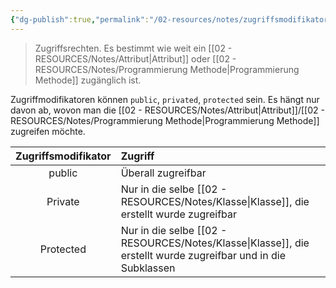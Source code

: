 ```yaml
---
{"dg-publish":true,"permalink":"/02-resources/notes/zugriffsmodifikator/","tags":["informatik/code/java","informatik/code/python","informatik/code/OOP"],"noteIcon":"","updated":"2025-09-10T16:33:15.308+02:00"}
---
```


> Zugriffsrechten.
> Es bestimmt wie weit ein [[02 - RESOURCES/Notes/Attribut\|Attribut]] oder [[02 - RESOURCES/Notes/Programmierung Methode\|Programmierung Methode]] zugänglich ist.

Zugriffmodifikatoren können `public`, `privated`, `protected` sein. 
Es hängt nur davon ab, wovon man die [[02 - RESOURCES/Notes/Attribut\|Attribut]]/[[02 - RESOURCES/Notes/Programmierung Methode\|Programmierung Methode]] zugreifen möchte.

| Zugriffsmodifikator | Zugriff                                                                          |
| :-----------------: | :------------------------------------------------------------------------------- |
|       public        | Überall zugreifbar                                                               |
|       Private       | Nur in die selbe [[02 - RESOURCES/Notes/Klasse\|Klasse]], die erstellt wurde zugreifbar                       |
|      Protected      | Nur in die selbe [[02 - RESOURCES/Notes/Klasse\|Klasse]], die erstellt wurde zugreifbar und in die Subklassen |
